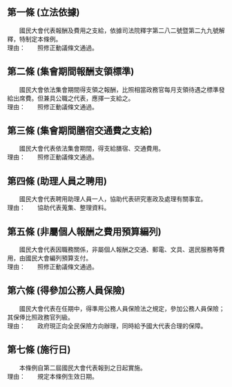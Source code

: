 第一條 (立法依據)
-----------------
　　國民大會代表報酬及費用之支給，依據司法院釋字第二八二號暨第二九九號解釋，特制定本條例。  
理由：　　照修正動議條文通過。

第二條 (集會期間報酬支領標準)
-----------------------------
　　國民大會依法集會期間得支領之報酬，比照相當政務官每月支領待遇之標準發給出席費。但兼具公職之代表，應擇一支給之。  
理由：　　照修正動議條文通過。

第三條 (集會期間膳宿交通費之支給)
---------------------------------
　　國民大會代表依法集會期間，得支給膳宿、交通費用。  
理由：　　照修正動議條文通過。

第四條 (助理人員之聘用)
-----------------------
　　國民大會代表聘用助理人員一人，協助代表研究憲政及處理有關事宜。  
理由：　　協助代表蒐集、整理資料。

第五條 (非屬個人報酬之費用預算編列)
-----------------------------------
　　國民大會代表因職務關係，非屬個人報酬之交通、郵電、文具、選民服務等費用，由國民大會編列預算支付。  
理由：　　照修正動議條文通過。

第六條 (得參加公務人員保險)
---------------------------
　　國民大會代表在任期中，得準用公務人員保險法之規定，參加公務人員保險；其保俸比照政務官列級。  
理由：　　政府現正向全民保險方向辦理，同時給予國大代表合理的保障。

第七條 (施行日)
---------------
　　本條例自第二屆國民大會代表報到之日起實施。  
理由：　　規定本條例生效日期。